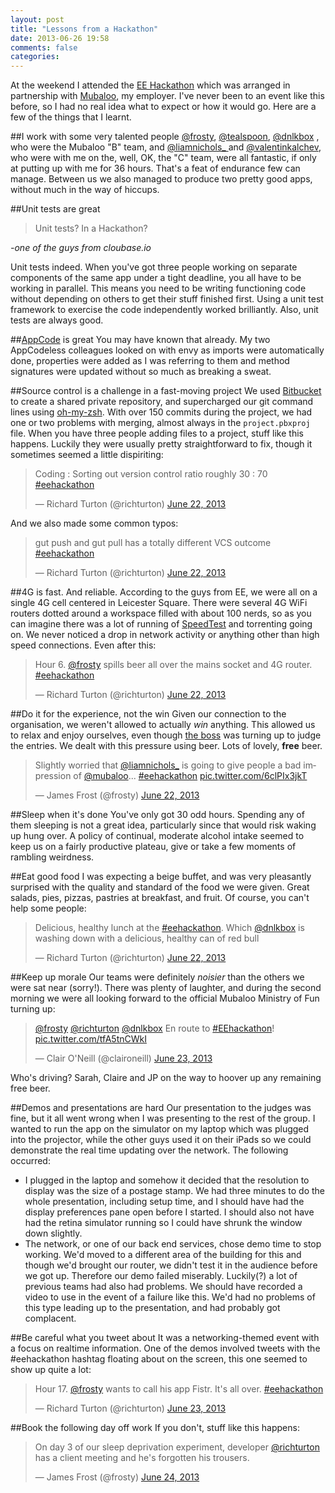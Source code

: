 ```yaml
---
layout: post
title: "Lessons from a Hackathon"
date: 2013-06-26 19:58
comments: false
categories: 
---
```


At the weekend I attended the [EE Hackathon](http://community.ee.co.uk/t5/featured-trending/4GEE-HACKATHON-2013/ba-p/25340) which was arranged in partnership with [Mubaloo](www.mubaloo.com), my employer. I've never been to an event like this before, so I had no real idea what to expect or how it would go. Here are a few of the things that I learnt.
<!--more-->
##I work with some very talented people
[@frosty](https://twitter.com/frosty), [@tealspoon](https://twitter.com/tealspoon), [@dnlkbox](https://twitter.com/dnlkbox) , who were the Mubaloo "B" team, and [@liamnichols_ ](https://twitter.com/liamnichols_) and [@valentinkalchev](https://twitter.com/valentinkalchev), who were with me on the, well, OK, the "C" team, were all fantastic, if only at putting up with me for 36 hours. That's a feat of endurance few can manage. Between us we also managed to produce two pretty good apps, without much in the way of hiccups. 

##Unit tests are great

> Unit tests? In a Hackathon? 

_-one of the guys from cloubase.io_

Unit tests indeed. When you've got three people working on separate components of the same app under a tight deadline, you all have to be working in parallel. This means  you need to be writing functioning code without depending on others to get their stuff finished first. Using a unit test framework to exercise the code independently worked brilliantly. Also, unit tests are always good.

##[AppCode](http://www.jetbrains.com/objc/) is great
You may have known that already. My two AppCodeless colleagues looked on with envy as imports were automatically done, properties were added as I was referring to them and method signatures were updated without so much as breaking a sweat.

##Source control is a challenge in a fast-moving project
We used [Bitbucket](https://bitbucket.org) to create a shared private repository, and supercharged our git command lines using [oh-my-zsh](https://github.com/robbyrussell/oh-my-zsh). With over 150 commits during the project, we had one or two problems with merging, almost always in the `project.pbxproj` file. When you have three people adding files to a project, stuff like this happens. Luckily they were usually pretty straightforward to fix, though it sometimes seemed a little dispiriting:

<blockquote class="twitter-tweet" lang="en"><p>Coding : Sorting out version control ratio roughly 30 : 70 <a href="https://twitter.com/hashtag/eehackathon?src=hash">#eehackathon</a></p>&mdash; Richard Turton (@richturton) <a href="https://twitter.com/richturton/statuses/348491191240781824">June 22, 2013</a></blockquote>
<script async src="//platform.twitter.com/widgets.js" charset="utf-8"></script>

And we also made some common typos:

<blockquote class="twitter-tweet" lang="en"><p>gut push and gut pull has a totally different VCS outcome <a href="https://twitter.com/hashtag/eehackathon?src=hash">#eehackathon</a></p>&mdash; Richard Turton (@richturton) <a href="https://twitter.com/richturton/statuses/348473671154806784">June 22, 2013</a></blockquote>
<script async src="//platform.twitter.com/widgets.js" charset="utf-8"></script>

##4G is fast. And reliable.
According to the guys from EE, we were all on a single 4G cell centered in Leicester Square. There were several 4G WiFi routers dotted around a workspace filled with about 100 nerds, so as you can imagine there was a lot of running of [SpeedTest](http://www.speedtest.net) and torrenting going on. We never noticed a drop in network activity or anything other than high speed connections. Even after this:

<blockquote class="twitter-tweet" lang="en"><p>Hour 6. <a href="https://twitter.com/frosty">@frosty</a> spills beer all over the mains socket and 4G router. <a href="https://twitter.com/hashtag/eehackathon?src=hash">#eehackathon</a></p>&mdash; Richard Turton (@richturton) <a href="https://twitter.com/richturton/statuses/348457789502406656">June 22, 2013</a></blockquote>
<script async src="//platform.twitter.com/widgets.js" charset="utf-8"></script>

##Do it for the experience, not the win
Given our connection to the organisation, we weren't allowed to actually _win_ anything. This allowed us to relax and enjoy ourselves, even though [the boss](http://uk.linkedin.com/in/markemason) was turning up to judge the entries. We dealt with this pressure using beer. Lots of lovely, **free** beer. 

<blockquote class="twitter-tweet" lang="en"><p>Slightly worried that <a href="https://twitter.com/liamnichols_">@liamnichols_</a> is going to give people a bad impression of <a href="https://twitter.com/Mubaloo">@mubaloo</a>... <a href="https://twitter.com/hashtag/eehackathon?src=hash">#eehackathon</a> <a href="http://t.co/6clPIx3jkT">pic.twitter.com/6clPIx3jkT</a></p>&mdash; James Frost (@frosty) <a href="https://twitter.com/frosty/statuses/348499379432349696">June 22, 2013</a></blockquote>
<script async src="//platform.twitter.com/widgets.js" charset="utf-8"></script>

##Sleep when it's done
You've only got 30 odd hours. Spending any of them sleeping is not a great idea, particularly since that would risk waking up hung over. A policy of continual, moderate alcohol intake seemed to keep us on a fairly productive plateau, give or take a few moments of rambling weirdness. 

##Eat good food
I was expecting a beige buffet, and was very pleasantly surprised with the quality and standard of the food we were given. Great salads, pies, pizzas, pastries at breakfast, and fruit. Of course, you can't help some people:

<blockquote class="twitter-tweet" lang="en"><p>Delicious, healthy lunch at the <a href="https://twitter.com/hashtag/eehackathon?src=hash">#eehackathon</a>. Which <a href="https://twitter.com/dnlkbox">@dnlkbox</a> is washing down with a delicious, healthy can of red bull</p>&mdash; Richard Turton (@richturton) <a href="https://twitter.com/richturton/statuses/348412823132581888">June 22, 2013</a></blockquote>
<script async src="//platform.twitter.com/widgets.js" charset="utf-8"></script>

##Keep up morale
Our teams were definitely _noisier_ than the others we were sat near (sorry!). There was plenty of laughter, and during the second morning we were all looking forward to the official Mubaloo Ministry of Fun turning up:

<blockquote class="twitter-tweet" lang="en"><p><a href="https://twitter.com/frosty">@frosty</a> <a href="https://twitter.com/richturton">@richturton</a> <a href="https://twitter.com/dnlkbox">@dnlkbox</a> En route to <a href="https://twitter.com/hashtag/EEhackathon?src=hash">#EEhackathon</a>! <a href="http://t.co/tfA5tnCWkI">pic.twitter.com/tfA5tnCWkI</a></p>&mdash; Clair O&#39;Neill (@claironeill) <a href="https://twitter.com/claironeill/statuses/348692429697871872">June 23, 2013</a></blockquote>
<script async src="//platform.twitter.com/widgets.js" charset="utf-8"></script>

Who's driving? Sarah, Claire and JP on the way to hoover up any remaining free beer.

##Demos and presentations are hard
Our presentation to the judges was fine, but it all went wrong when I was presenting to the rest of the group. I wanted to run the app on the simulator on my laptop which was plugged into the projector, while the other guys used it on their iPads so we could demonstrate the real time updating over the network. The following occurred:

- I plugged in the laptop and somehow it decided that the resolution to display was the size of a postage stamp. We had three minutes to do the whole presentation, including setup time, and I should have had the display preferences pane open before I started. I should also not have had the retina simulator running so I could have shrunk the window down slightly.
- The network, or one of our back end services, chose demo time to stop working. We'd moved to a different area of the building for this and though we'd brought our router, we didn't test it in the audience before we got up. Therefore our demo failed miserably. Luckily(?) a lot of previous teams had also had problems. We should have recorded a video to use in the event of a failure like this. We'd had no problems of this type leading up to the presentation, and had probably got complacent.

##Be careful what you tweet about
It was a networking-themed event with a focus on realtime information. One of the demos involved tweets with the #eehackathon hashtag floating about on the screen, this one seemed to show up quite a lot:

<blockquote class="twitter-tweet" lang="en"><p>Hour 17. <a href="https://twitter.com/frosty">@frosty</a> wants to call his app Fistr. It&#39;s all over. <a href="https://twitter.com/hashtag/eehackathon?src=hash">#eehackathon</a></p>&mdash; Richard Turton (@richturton) <a href="https://twitter.com/richturton/statuses/348620691639255041">June 23, 2013</a></blockquote>
<script async src="//platform.twitter.com/widgets.js" charset="utf-8"></script>

##Book the following day off work
If you don't, stuff like this happens:

<blockquote class="twitter-tweet" lang="en"><p>On day 3 of our sleep deprivation experiment, developer <a href="https://twitter.com/richturton">@richturton</a> has a client meeting and he&#39;s forgotten his trousers.</p>&mdash; James Frost (@frosty) <a href="https://twitter.com/frosty/statuses/349092375001444353">June 24, 2013</a></blockquote>
<script async src="//platform.twitter.com/widgets.js" charset="utf-8"></script>